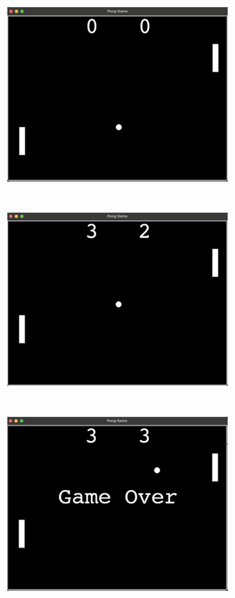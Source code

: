 <div align="center">
  <img src="https://github.com/Mahmutakin99/Pong-Game/blob/main/Pong_game/Documents/Ekran%20Resmi%202025-01-30%2013.41.42.jpg" alt="Ekran Görüntüsü" />
  <br/><br/><br/><br/><br/>
  <img src="https://github.com/Mahmutakin99/Pong-Game/blob/main/Pong_game/Documents/Ekran%20Resmi%202025-01-30%2013.42.07.jpg" alt="Ekran Görüntüsü" />
  <br/><br/><br/><br/><br/>
  <img src="https://github.com/Mahmutakin99/Pong-Game/blob/main/Pong_game/Documents/Ekran%20Resmi%202025-01-30%2013.42.15.jpg" alt="Ekran Görüntüsü" />
</div>
